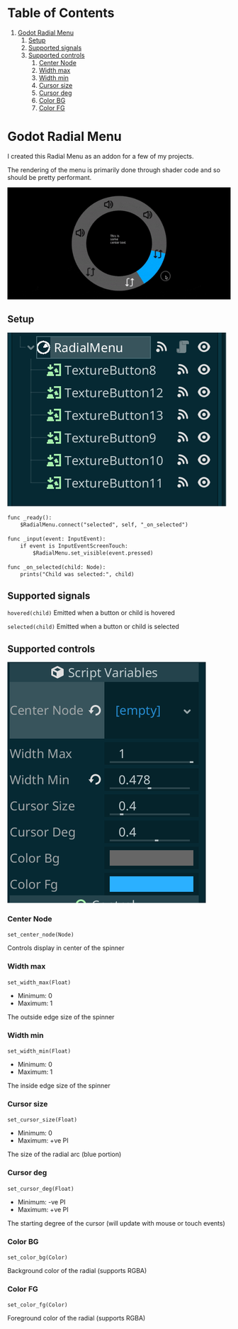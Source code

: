 # Table of Contents

1.  [Godot Radial Menu](#orge52b878)
    1.  [Setup](#orgc054810)
    2.  [Supported signals](#org960ab2a)
    3.  [Supported controls](#supported-controls)
        1.  [Center Node](#org1a6d789)
        2.  [Width max](#org89f2a80)
        3.  [Width min](#orgd32618a)
        4.  [Cursor size](#orgd86403c)
        5.  [Cursor deg](#org876eac5)
        6.  [Color BG](#orgd490d81)
        7.  [Color FG](#orgcb13d87)

<a id="orge52b878"></a>

# Godot Radial Menu

I created this Radial Menu as an addon for a few of my projects.

The rendering of the menu is primarily done through shader code and so should be pretty performant.

![img](./ExampleRadial/Example.gif "img")

<a id="orgc054810"></a>

## Setup

![img](./ExampleRadial/NodeSetup.png "img")

```gdscript
func _ready():
    $RadialMenu.connect("selected", self, "_on_selected")

func _input(event: InputEvent):
    if event is InputEventScreenTouch:
        $RadialMenu.set_visible(event.pressed)

func _on_selected(child: Node):
    prints("Child was selected:", child)
```

<a id="org960ab2a"></a>

## Supported signals

`hovered(child)` Emitted when a button or child is hovered

`selected(child)` Emitted when a button or child is selected

<a id="supported-controls"></a>

## Supported controls

![img](./ExampleRadial/Controls.png "img")

<a id="org1a6d789"></a>

### Center Node

`set_center_node(Node)`

Controls display in center of the spinner

<a id="org89f2a80"></a>

### Width max

`set_width_max(Float)`

- Minimum: 0
- Maximum: 1

The outside edge size of the spinner

<a id="orgd32618a"></a>

### Width min

`set_width_min(Float)`

- Minimum: 0
- Maximum: 1

The inside edge size of the spinner

<a id="orgd86403c"></a>

### Cursor size

`set_cursor_size(Float)`

- Minimum: 0
- Maximum: +ve PI

The size of the radial arc (blue portion)

<a id="org876eac5"></a>

### Cursor deg

`set_cursor_deg(Float)`

- Minimum: -ve PI
- Maximum: +ve PI

The starting degree of the cursor (will update with mouse or touch
events)

<a id="orgd490d81"></a>

### Color BG

`set_color_bg(Color)`

Background color of the radial (supports RGBA)

<a id="orgcb13d87"></a>

### Color FG

`set_color_fg(Color)`

Foreground color of the radial (supports RGBA)
